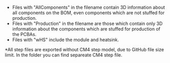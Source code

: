* Files with "AllComponents" in the filename contain 3D information about all components on the BOM, even components which are not stuffed for production.
* Files with "Production" in the filename are those which contain only 3D information about the components which are stuffed for production of the PCBAs. 
* Files with "wHS" include the module and heatsink. 

*All step files are exported without CM4 step model, due to GitHub file size limit. In the folder you can find separeate CM4 step file. 